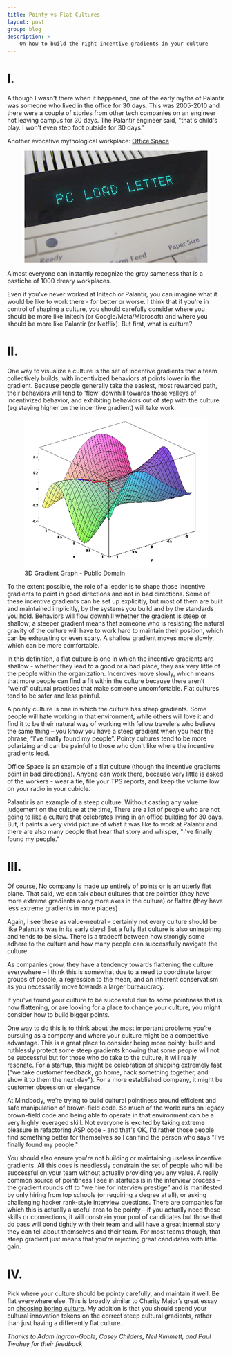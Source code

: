 ```yaml
---
title: Pointy vs Flat Cultures
layout: post
group: blog
description: >
    On how to build the right incentive gradients in your culture
---
```


# I.

Although I wasn't there when it happened, one of the early myths of Palantir was someone who lived in the office for 30 days. This was 2005-2010 and there were a couple of stories from other tech companies on an engineer not leaving campus for 30 days. The Palantir engineer said, "that's child's play. I won't even step foot outside for 30 days."

Another evocative mythological workplace: [Office Space](https://en.wikipedia.org/wiki/Office_Space)

<figure>
    <img src="/img/pc-load-letter.jpg" />
</figure>

Almost everyone can instantly recognize the gray sameness that is a pastiche of 1000 dreary workplaces.

Even if you've never worked at Initech or Palantir, you can imagine what it would be like to work there - for better or worse. I think that if you're in control of shaping a culture, you should carefully consider where you should be more like Initech (or Google/Meta/Microsoft) and where you should be more like Palantir (or Netflix). But first, what is culture?

# II.

One way to visualize a culture is the set of incentive gradients that a team collectively builds, with incentivized behaviors at points lower in the gradient. Because people generally take the easiest, most rewarded path, their behaviors will tend to 'flow' downhill towards those valleys of incentivized behavior, and exhibiting behaviors out of step with the culture (eg staying higher on the incentive gradient) will take work.

<figure>
    <img src="/img/gradient_ascent.png" />
    <figcaption>3D Gradient Graph - Public Domain</figcaption>
</figure>

To the extent possible, the role of a leader is to shape those incentive gradients to point in good directions and not in bad directions. Some of these incentive gradients can be set up explicitly, but most of them are built and maintained implicitly, by the systems you build and by the standards you hold. Behaviors will flow downhill whether the gradient is steep or shallow; a steeper gradient means that someone who is resisting the natural gravity of the culture will have to work hard to maintain their position, which can be exhausting or even scary. A shallow gradient moves more slowly, which can be more comfortable.

In this definition, a flat culture is one in which the incentive gradients are shallow - whether they lead to a good or a bad place, they ask very little of the people within the organization. Incentives move slowly, which means that more people can find a fit within the culture because there aren’t “weird” cultural practices that make someone uncomfortable. Flat cultures tend to be safer and less painful.

A pointy culture is one in which the culture has steep gradients. Some people will hate working in that environment, while others will love it and find it to be their natural way of working with fellow travelers who believe the same thing – you know you have a steep gradient when you hear the phrase, “I’ve finally found my people”. Pointy cultures tend to be more polarizing and can be painful to those who don't like where the incentive gradients lead.

Office Space is an example of a flat culture (though the incentive gradients point in bad directions). Anyone can work there, because very little is asked of the workers - wear a tie, file your TPS reports, and keep the volume low on your radio in your cubicle.

Palantir is an example of a steep culture. Without casting any value judgement on the culture at the time, There are a lot of people who are not going to like a culture that celebrates living in an office building for 30 days. But, it paints a very vivid picture of what it was like to work at Palantir and there are also many people that hear that story and whisper, "I've finally found my people."

# III.

Of course, No company is made up entirely of points or is an utterly flat plane. That said, we can talk about cultures that are pointier (they have more extreme gradients along more axes in the culture) or flatter (they have less extreme gradients in more places)

Again, I see these as value-neutral – certainly not every culture should be like Palantir’s was in its early days! But a fully flat culture is also uninspiring and tends to be slow. There is a tradeoff between how strongly some adhere to the culture and how many people can successfully navigate the culture.

As companies grow, they have a tendency towards flattening the culture everywhere – I think this is somewhat due to a need to coordinate larger groups of people, a regression to the mean, and an inherent conservatism as you necessarily move towards a larger bureaucracy.

If you've found your culture to be successful due to some pointiness that is now flattening, or are looking for a place to change your culture, you might consider how to build bigger points.

One way to do this is to think about the most important problems you’re pursuing as a company and where your culture might be a competitive advantage. This is a great place to consider being more pointy; build and ruthlessly protect some steep gradients knowing that some people will not be successful but for those who do take to the culture, it will really resonate. For a startup, this might be celebration of shipping extremely fast ("we take customer feedback, go home, hack something together, and show it to them the next day"). For a more established company, it might be customer obsession or elegance.

At Mindbody, we’re trying to build cultural pointiness around efficient and safe manipulation of brown-field code. So much of the world runs on legacy brown-field code and being able to operate in that environment can be a very highly leveraged skill. Not everyone is excited by taking extreme pleasure in refactoring ASP code - and that's OK, I'd rather those people find something better for themselves so I can find the person who says "I've finally found my people."

You should also ensure you're not building or maintaining useless incentive gradients. All this does is needlessly constrain the set of people who will be successful on your team without actually providing you any value. A really common source of pointiness I see in startups is in the interview process – the gradient rounds off to “we hire for interview prestige” and is manifested by only hiring from top schools (or requiring a degree at all), or asking challenging hacker rank-style interview questions. There are companies for which this is actually a useful area to be pointy – if you actually need those skills or connections, it will constrain your pool of candidates but those that do pass will bond tightly with their team and will have a great internal story they can tell about themselves and their team. For most teams though, that steep gradient just means that you're rejecting great candidates with little gain.

# IV.

Pick where your culture should be pointy carefully, and maintain it well. Be flat everywhere else. This is broadly similar to Charity Major’s great essay on [choosing boring culture](https://charity.wtf/2023/05/01/choose-boring-technology-culture/). My addition is that you should spend your cultural innovation tokens on the correct steep cultural gradients, rather than just having a differently flat culture.

_Thanks to Adam Ingram-Goble, Casey Childers, Neil Kimmett, and Paul Twohey for their feedback_
